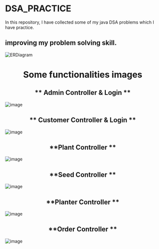 # DSA_PRACTICE
In this repository, I have collected some of my java DSA problems which I have practice.
## improving my problem solving skill.
![ERDiagram](https://github.com/hemant097/berserk-camera-3158/blob/main/ER%20diagram.png?raw=true)

<h1 align = "center"> Some functionalities images </h1>
<h2 align = "center"> ** Admin Controller & Login **</h2>

![image](https://user-images.githubusercontent.com/101568121/201648357-a349cd4d-74fc-418a-86ae-36264a93348c.png)

<h2 align = "center"> ** Customer Controller & Login **</h2>

![image](https://user-images.githubusercontent.com/101568121/201648133-24650426-43d5-4f70-944f-35f6a4d23b31.png)


<h2 align = "center"> **Plant Controller **</h2>

![image](https://user-images.githubusercontent.com/101568121/201648846-4459da34-7f3d-49ba-b45c-8b429309703c.png)


<h2 align = "center"> **Seed Controller **</h2>

![image](https://user-images.githubusercontent.com/101568121/201649055-f0ffc664-d8c6-4180-8f9b-f92f08f30523.png)


<h2 align = "center"> **Planter Controller **</h2>

![image](https://user-images.githubusercontent.com/101568121/201648964-f6c3430b-c72b-4cdb-aa86-33f8e23f29e1.png)


<h2 align = "center"> **Order Controller **</h2>

![image](https://user-images.githubusercontent.com/101568121/201648723-2a6adfac-1c2d-4db3-bfc5-e4ed3f12206a.png)
